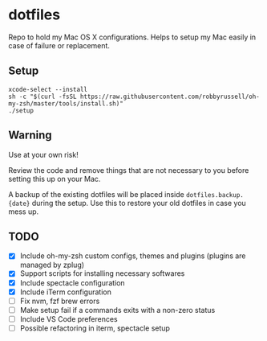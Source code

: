 # dotfiles
Repo to hold my Mac OS X configurations. Helps to setup my Mac easily in case of failure or replacement.

## Setup

```
xcode-select --install
sh -c "$(curl -fsSL https://raw.githubusercontent.com/robbyrussell/oh-my-zsh/master/tools/install.sh)"
./setup
```

## Warning ##
Use at your own risk!

Review the code and remove things that are not necessary to you before setting this up on your Mac.

A backup of the existing dotfiles will be placed inside `dotfiles.backup.{date}` during the setup. Use this to restore your old dotfiles in case you mess up.

## TODO ##
- [x] Include oh-my-zsh custom configs, themes and plugins (plugins are managed by zplug)
- [x] Support scripts for installing necessary softwares
- [x] Include spectacle configuration
- [x] Include iTerm configuration
- [ ] Fix nvm, fzf brew errors
- [ ] Make setup fail if a commands exits with a non-zero status
- [ ] Include VS Code preferences
- [ ] Possible refactoring in iterm, spectacle setup
